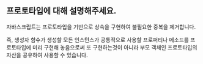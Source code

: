## 프로토타입에 대해 설명해주세요.

자바스크립트는 프로토타입을 기반으로 상속을 구현하여 불필요한 중복을 제거합니다.

즉, 생성자 함수가 생성할 모든 인스턴스가 공통적으로 사용할 프로퍼티나 메소드를 프로토타입에 미리 구현해 놓음으로써 또 구현하는것이 아니라 부모 객체인 프로토타입의 자산을 공유하여 사용할 수 있습니다.